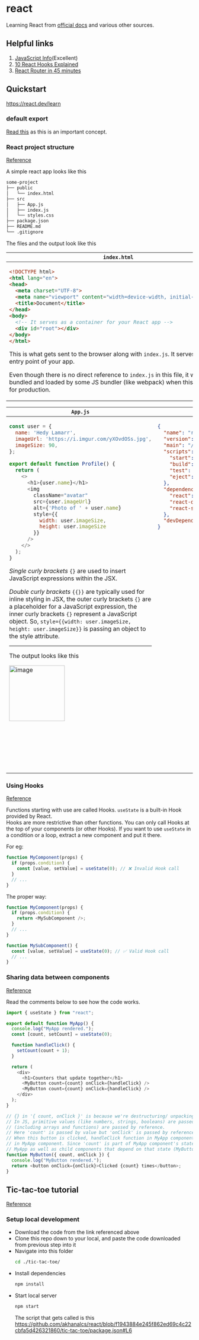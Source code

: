 # react
Learning React from [official docs](https://react.dev/learn) and various other sources.

## Helpful links
1. [JavaScript Info](https://javascript.info/)(Excellent)
2. [10 React Hooks Explained](https://youtu.be/TNhaISOUy6Q?si=uGvmrS5tMAKaxS8e)
3. [React Router in 45 minutes](https://youtu.be/Ul3y1LXxzdU?si=MPRoMioZ2wWVb7jH)

## Quickstart
https://react.dev/learn

### default export
[Read this](https://javascript.info/import-export) as this is an important concept.

### React project structure
[Reference](https://codesandbox.io/p/sandbox/react-dev-zjtyvn?file=%2Fpublic%2Findex.html%3A8%2C7)

A simple react app looks like this
```bash
some-project
├── public
│   └── index.html
├── src
│   ├── App.js
│   ├── index.js
│   └── styles.css
├── package.json
├── README.md
└── .gitignore
```

The files and the output look like this
<table>
<thead>
  <tr>
    <th><code>index.html</code></th>
    <th><code>index.js</code></th>
  </tr>
</thead>
<tbody>
  <tr>
  <td valign="top">
  
  ```html
  <!DOCTYPE html>
  <html lang="en">
  <head>
    <meta charset="UTF-8">
    <meta name="viewport" content="width=device-width, initial-scale=1.0">
    <title>Document</title>
  </head>
  <body>
    <!-- It serves as a container for your React app -->
    <div id="root"></div>
  </body>
  </html>
  ```

  <p>This is what gets sent to the browser along with <code>index.js</code>. It serves as the entry point of your app.</p>
  <p>Even though there is no direct reference to <code>index.js</code> in this file, it will be bundled and loaded by some JS bundler (like webpack) when this app is built for production.</p>
  </td>
  <td valign="top">
  
  ```js
  import React, { StrictMode } from "react";
  import { createRoot } from "react-dom/client";
  import "./styles.css";
  
  import App from "./App";

  // This creates a root node in the React DOM.
  const root = createRoot(document.getElementById("root"));
  // When .render is called, App component is rendered into this root node of the React DOM.
  // The React DOM is reconciled with the actual DOM by the React library,
  // effectively "mounting" the App component to the real DOM.
  root.render(
    <StrictMode>
      <App />
    </StrictMode>
  );
  ```

  <p>Read the comments in this code above.</p>
  </td>
  </tr>
</tbody>
</table>

<table>
<thead>
  <tr>
    <th><code>App.js</code></th>
    <th><code>package.json</code></th>
    <th><code>styles.css</code></th>
  </tr>
</thead>
<tbody>
  <tr>
  <td valign="top">
  
  ```js
  const user = {
    name: 'Hedy Lamarr',
    imageUrl: 'https://i.imgur.com/yXOvdOSs.jpg',
    imageSize: 90,
  };
  
  export default function Profile() {
    return (
      <>
        <h1>{user.name}</h1>
        <img
          className="avatar"
          src={user.imageUrl}
          alt={'Photo of ' + user.name}
          style={{
            width: user.imageSize,
            height: user.imageSize
          }}
        />
      </>
    );
  }
  ```

  <p><i>Single curly brackets</i> <code>{}</code> are used to insert JavaScript expressions within the JSX.</p>
  <p><i>Double curly brackets</i> <code>{{}}</code> are typically used for inline styling in JSX, the outer curly brackets <code>{}</code> are a placeholder for a JavaScript expression, the inner curly brackets <code>{}</code> represent a JavaScript object. So, <code>style={{width: user.imageSize, height: user.imageSize}}</code> is passing an object to the style attribute.</p>

  <hr>

  The output looks like this

  <img width="150" alt="image" src="https://github.com/akhanalcs/react/assets/30603497/30c467fe-f21e-47d1-b258-2b1449793047">

  </td>
  <td valign="top">

  ```json
  {
    "name": "react.dev",
    "version": "0.0.0",
    "main": "/src/index.js",
    "scripts": {
      "start": "react-scripts start",
      "build": "react-scripts build",
      "test": "react-scripts test --env=jsdom",
      "eject": "react-scripts eject"
    },
    "dependencies": {
      "react": "^18.0.0",
      "react-dom": "^18.0.0",
      "react-scripts": "^5.0.0"
    },
    "devDependencies": {}
  }
  ```

  </td>
  <td valign="top">

  ```css
  * {
    box-sizing: border-box;
  }
  
  body {
    font-family: sans-serif;
    margin: 20px;
    padding: 0;
  }
  
  h1 {
    margin-top: 0;
    font-size: 22px;
  }
  
  h2 {
    margin-top: 0;
    font-size: 20px;
  }
  
  h3 {
    margin-top: 0;
    font-size: 18px;
  }
  
  h4 {
    margin-top: 0;
    font-size: 16px;
  }
  
  h5 {
    margin-top: 0;
    font-size: 14px;
  }
  
  h6 {
    margin-top: 0;
    font-size: 12px;
  }
  
  code {
    font-size: 1.2em;
  }
  
  ul {
    padding-inline-start: 20px;
  }
  
  .avatar {
    border-radius: 50%;
  }
  
  .large {
    border: 4px solid gold;
  }
  ```

  </td>
  </tr>
</tbody>
</table>

### Using Hooks
[Reference](https://react.dev/learn#using-hooks)

Functions starting with use are called Hooks. `useState` is a built-in Hook provided by React.  
Hooks are more restrictive than other functions. You can only call Hooks at the top of your components (or other Hooks). If you want to use `useState` in a condition or a loop, extract a new component and put it there.

For eg:
```js
function MyComponent(props) {
  if (props.condition) {
    const [value, setValue] = useState(0); // ❌ Invalid Hook call
  }
  // ...
}
```
The proper way:
```js
function MyComponent(props) {
  if (props.condition) {
    return <MySubComponent />;
  }
  // ...
}

function MySubComponent() {
  const [value, setValue] = useState(0); // ✅ Valid Hook call
  // ...
}
```

### Sharing data between components
[Reference](https://react.dev/learn#sharing-data-between-components)

Read the comments below to see how the code works.

```js
import { useState } from "react";

export default function MyApp() {
  console.log("MyApp rendered.");
  const [count, setCount] = useState(0);

  function handleClick() {
    setCount(count + 1);
  }

  return (
    <div>
      <h1>Counters that update together</h1>
      <MyButton count={count} onClick={handleClick} />
      <MyButton count={count} onClick={handleClick} />
    </div>
  );
}

// {} in '{ count, onClick }' is because we're destructuring/ unpacking "props" object passed to it into distinct variables
// In JS, primitive values (like numbers, strings, booleans) are passed by value while objects
// (including arrays and functions) are passed by reference.
// Here 'count' is passed by value but 'onClick' is passed by reference.
// When this button is clicked, handleClick function in MyApp component is called which updates 'count' state
// in MyApp component. Since 'count' is part of MyApp component's state, changing it will trigger re-render of
// MyApp as well as child components that depend on that state (MyButton in this case).
function MyButton({ count, onClick }) {
  console.log("MyButton rendered.");
  return <button onClick={onClick}>Clicked {count} times</button>;
}
```

## Tic-tac-toe tutorial
[Reference](https://react.dev/learn/tutorial-tic-tac-toe#setup-for-the-tutorial)
### Setup local development
- Download the code from the link referenced above
- Clone this repo down to your local, and paste the code downloaded from previous step into it
- Navigate into this folder
  ```bash
  cd ./tic-tac-toe/
  ```
- Install dependencies
  ```bash
  npm install
  ```
- Start local server
  ```bash
  npm start
  ```
  The script that gets called is this
  https://github.com/akhanalcs/react/blob/f1943884e245f862ed69c4c22cbfa5d426321860/tic-tac-toe/package.json#L6

